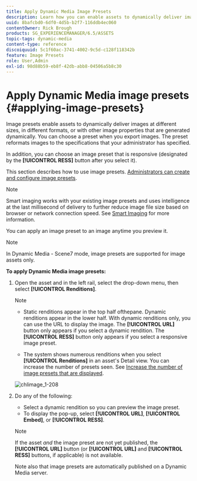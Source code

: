 ```yaml
---
title: Apply Dynamic Media Image Presets
description: Learn how you can enable assets to dynamically deliver images at different sizes, in different formats, or with other image properties that are generated dynamically.
uuid: 8bafcbd0-6df0-4d5b-b2f7-116ddb4ec060
contentOwner: Rick Brough
products: SG_EXPERIENCEMANAGER/6.5/ASSETS
topic-tags: dynamic-media
content-type: reference
discoiquuid: 5c1f60ac-3741-4002-9c5d-c128f118342b
feature: Image Presets
role: User,Admin
exl-id: 98d88b59-eb8f-42db-abb8-04506a5b8c30
---
```

# Apply Dynamic Media image presets {#applying-image-presets}

Image presets enable assets to dynamically deliver images at different sizes, in different formats, or with other image properties that are generated dynamically. You can choose a preset when you export images. The preset reformats images to the specifications that your administrator has specified.

In addition, you can choose an image preset that is responsive (designated by the **[!UICONTROL RESS]** button after you select it).

This section describes how to use image presets. [Administrators can create and configure image presets](managing-image-presets.md).

>[!NOTE]
>
>Smart imaging works with your existing image presets and uses intelligence at the last millisecond of delivery to further reduce image file size based on browser or network connection speed. See [Smart Imaging](imaging-faq.md) for more information.

You can apply an image preset to an image anytime you preview it.

>[!NOTE]
>
>In Dynamic Media - Scene7 mode, image presets are supported for image assets only.

**To apply Dynamic Media image presets:**

1. Open the asset and in the left rail, select the drop-down menu, then select **[!UICONTROL Renditions]**.

   >[!NOTE]
   >
   >* Static renditions appear in the top half ofthepane. Dynamic renditions appear in the lower half. With dynamic renditions only, you can use the URL to display the image. The **[!UICONTROL URL]** button only appears if you select a dynamic rendition. The **[!UICONTROL RESS]** button only appears if you select a responsive image preset.
   >
   >* The system shows numerous renditions when you select **[!UICONTROL Renditions]** in an asset's Detail view. You can increase the number of presets seen. See [Increase the number of image presets that are displayed](managing-image-presets.md#increasing-or-decreasing-the-number-of-image-presets-that-display).

   ![chlimage_1-208](assets/chlimage_1-208.png)

1. Do any of the following:

    * Select a dynamic rendition so you can preview the image preset.
    * To display the pop-up, select **[!UICONTROL URL]**, **[!UICONTROL Embed]**, or **[!UICONTROL RESS]**.

   >[!NOTE]
   >
   >If the asset *and* the image preset are not yet published, the **[!UICONTROL URL]** button (or **[!UICONTROL URL]** and **[!UICONTROL RESS]** buttons, if applicable) is not available.
   >
   >Note also that image presets are automatically published on a Dynamic Media server.
